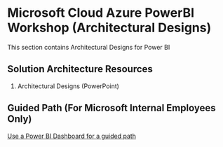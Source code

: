 # Microsoft Cloud Azure PowerBI Workshop (Architectural Designs)
This section contains Architectural Designs for Power BI

## Solution Architecture Resources

1. Architectural Designs (PowerPoint)

## Guided Path (For Microsoft Internal Employees Only)
[Use a Power BI Dashboard for a guided path](https://msit.powerbi.com/groups/me/apps/b8b1db8c-97e7-4bb6-a350-94f4b08ff7f3)
